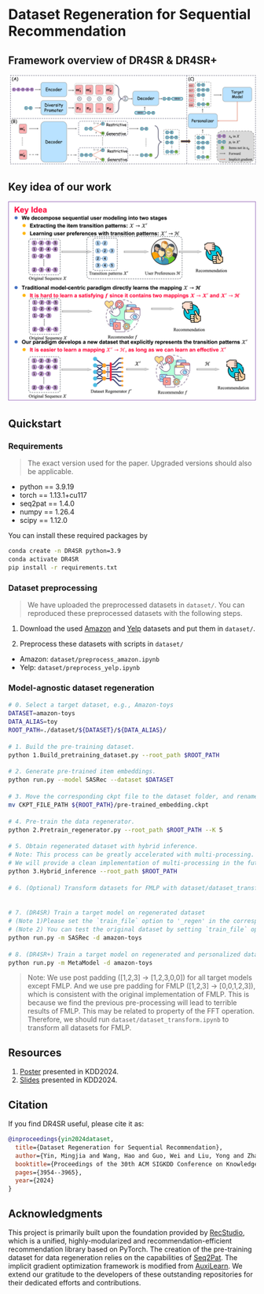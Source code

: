 # Dataset Regeneration for Sequential Recommendation

## Framework overview of DR4SR & DR4SR+

![framework](./assets/framework.png)

## Key idea of our work

![idea](./assets/idea.png)

## Quickstart

### Requirements

> The exact version used for the paper. Upgraded versions should also be applicable.

- python == 3.9.19
- torch == 1.13.1+cu117
- seq2pat == 1.4.0
- numpy == 1.26.4
- scipy == 1.12.0

You can install these required packages by 

```bash
conda create -n DR4SR python=3.9
conda activate DR4SR
pip install -r requirements.txt
```

### Dataset preprocessing

> We have uploaded the preprocessed datasets in `dataset/`. You can reproduced these preprocessed datasets with the following steps.

1. Download the used [Amazon](http://snap.stanford.edu/data/amazon/productGraph/categoryFiles/) and [Yelp](https://github.com/salesforce/ICLRec) datasets and put them in `dataset/`.

2. Preprocess these datasets with scripts in `dataset/`
  - Amazon: `dataset/preprocess_amazon.ipynb`
  - Yelp: `dataset/preprocess_yelp.ipynb`

### Model-agnostic dataset regeneration

```bash
# 0. Select a target dataset, e.g., Amazon-toys
DATASET=amazon-toys
DATA_ALIAS=toy
ROOT_PATH=./dataset/${DATASET}/${DATA_ALIAS}/

# 1. Build the pre-training dataset.
python 1.Build_pretraining_dataset.py --root_path $ROOT_PATH

# 2. Generate pre-trained item embeddings.
python run.py --model SASRec --dataset $DATASET

# 3. Move the corresponding ckpt file to the dataset folder, and rename it to pre-trained_embedding.ckpt.
mv CKPT_FILE_PATH ${ROOT_PATH}/pre-trained_embedding.ckpt

# 4. Pre-train the data regenerator.
python 2.Pretrain_regenerator.py --root_path $ROOT_PATH --K 5

# 5. Obtain regenerated dataset with hybrid inference.
# Note: This process can be greatly accelerated with multi-processing. 
# We will provide a clean implementation of multi-processing in the future.
python 3.Hybrid_inference --root_path $ROOT_PATH

# 6. (Optional) Transform datasets for FMLP with dataset/dataset_transform.ipynb


# 7. (DR4SR) Train a target model on regenerated dataset
# (Note 1)Please set the `train_file` option to '_regen' in the corresponding config file `configs/amazon-toys.yaml`.
# (Note 2) You can test the original dataset by setting `train_file` option to '_ori'
python run.py -m SASRec -d amazon-toys

# 8. (DR4SR+) Train a target model on regenerated and personalized dataset. We should first change 'sub_model' option to one of the target models in `configs/metamodel.yaml`
python run.py -m MetaModel -d amazon-toys
```

> Note: We use post padding ([1,2,3] -> [1,2,3,0,0]) for all target models except FMLP. And we use pre padding for FMLP ([1,2,3] -> [0,0,1,2,3]), which is consistent with the original implementation of FMLP. This is because we find the previous pre-processing will lead to terrible results of FMLP. This may be related to property of the FFT operation. Therefore, we should run `dataset/dataset_transform.ipynb` to transform all datasets for FMLP.

## Resources

1. [Poster](./assets/KDD2024_poster.pdf) presented in KDD2024.
2. [Slides](./assets/presentation.pdf) presented in KDD2024.

## Citation

If you find DR4SR useful, please cite it as:
```bibtex
@inproceedings{yin2024dataset,
  title={Dataset Regeneration for Sequential Recommendation},
  author={Yin, Mingjia and Wang, Hao and Guo, Wei and Liu, Yong and Zhang, Suojuan and Zhao, Sirui and Lian, Defu and Chen, Enhong},
  booktitle={Proceedings of the 30th ACM SIGKDD Conference on Knowledge Discovery and Data Mining},
  pages={3954--3965},
  year={2024}
}
```

## Acknowledgments

This project is primarily built upon the foundation provided by [RecStudio](https://github.com/ustcml/RecStudio), which is a unified, highly-modularized and recommendation-efficient recommendation library based on PyTorch. The creation of the pre-training dataset for data regeneration relies on the capabilities of [Seq2Pat](https://github.com/fidelity/seq2pat). The implicit gradient optimization framework is modified from [AuxiLearn](https://github.com/AvivNavon/AuxiLearn). We extend our gratitude to the developers of these outstanding repositories for their dedicated efforts and contributions.